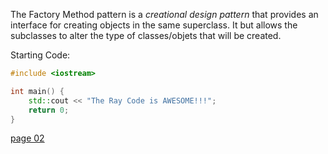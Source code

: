 The Factory Method pattern is a *creational design pattern* that provides an interface for creating objects in the same superclass. 
It but allows the subclasses to alter the type of classes/objets that will be created.

Starting Code:

```cpp
#include <iostream>

int main() {
    std::cout << "The Ray Code is AWESOME!!!";
    return 0;
}
```


[page 02](./page02.md)




